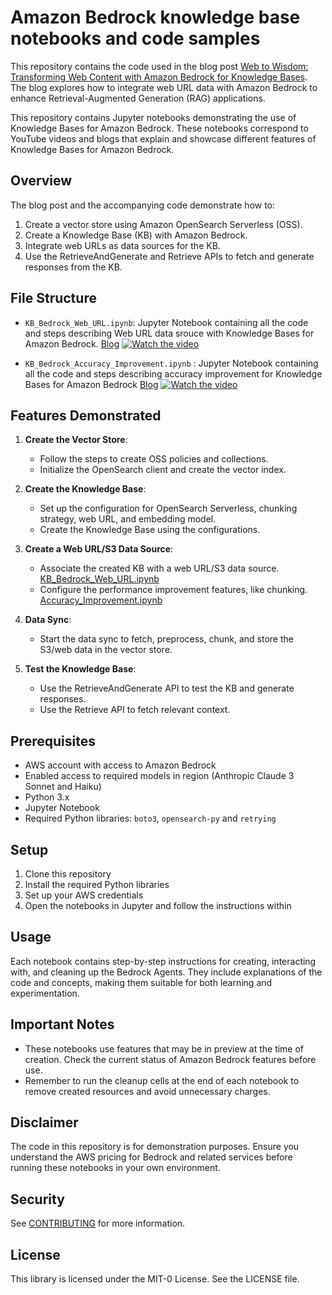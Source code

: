 # Amazon Bedrock knowledge base notebooks and code samples 

This repository contains the code used in the blog post [Web to Wisdom: Transforming Web Content with Amazon Bedrock for Knowledge Bases](https://community.aws/content/2j7MGeRCVUMb00EXlqIi1jk3lUa/web-to-wisdom-transforming-web-content-with-amazon-bedrock-knowledge-bases). The blog explores how to integrate web URL data with Amazon Bedrock to enhance Retrieval-Augmented Generation (RAG) applications.

This repository contains Jupyter notebooks demonstrating the use of Knowledge Bases for Amazon Bedrock. These notebooks correspond to YouTube videos and blogs that explain and showcase different features of Knowledge Bases for Amazon Bedrock.


## Overview

The blog post and the accompanying code demonstrate how to:

1. Create a vector store using Amazon OpenSearch Serverless (OSS).
2. Create a Knowledge Base (KB) with Amazon Bedrock.
3. Integrate web URLs as data sources for the KB.
4. Use the RetrieveAndGenerate and Retrieve APIs to fetch and generate responses from the KB.

## File Structure

- `KB_Bedrock_Web_URL.ipynb`: Jupyter Notebook containing all the code and steps describing Web URL data srouce with Knowledge Bases for Amazon Bedrock. [Blog](https://community.aws/content/2j7MGeRCVUMb00EXlqIi1jk3lUa/web-to-wisdom-transforming-web-content-with-amazon-bedrock-knowledge-bases)
[![Watch the video](https://img.youtube.com/vi/TIvHx81J1zI/maxresdefault.jpg)](https://www.youtube.com/watch?v=TIvHx81J1zI)

- `KB_Bedrock_Accuracy_Improvement.ipynb` : Jupyter Notebook containing all the code and steps describing accuracy improvement for Knowledge Bases for Amazon Bedrock [Blog](https://community.aws/content/2jU5zpqh4cal0Lm47MBdRmKLLJ5/a-developer-s-guide-to-advanced-chunking-and-parsing-with-amazon-bedrock)
[![Watch the video](https://www.youtube.com/watch?v=CFyFN0DuO5o/maxresdefault.jpg)](https://www.youtube.com/watch?v=CFyFN0DuO5o)
## Features Demonstrated

1. **Create the Vector Store**:
    - Follow the steps to create OSS policies and collections. 
    - Initialize the OpenSearch client and create the vector index.

2. **Create the Knowledge Base**:
    - Set up the configuration for OpenSearch Serverless, chunking strategy, web URL, and embedding model.
    - Create the Knowledge Base using the configurations.

3. **Create a Web URL/S3 Data Source**: 
    - Associate the created KB with a web URL/S3 data source. [KB_Bedrock_Web_URL.ipynb](./KB_Bedrock_Web_URL.ipynb)
    - Configure the performance improvement features, like chunking. [Accuracy_Improvement.ipynb](./KB_Bedrock_Accuracy_Improvement.ipynb)

4. **Data Sync**:
    - Start the data sync to fetch, preprocess, chunk, and store the S3/web data in the vector store.

5. **Test the Knowledge Base**:
    - Use the RetrieveAndGenerate API to test the KB and generate responses.
    - Use the Retrieve API to fetch relevant context.

## Prerequisites

- AWS account with access to Amazon Bedrock
- Enabled access to required models in region (Anthropic Claude 3 Sonnet and Haiku)
- Python 3.x
- Jupyter Notebook
- Required Python libraries: `boto3`, `opensearch-py` and `retrying`

## Setup

1. Clone this repository
2. Install the required Python libraries
3. Set up your AWS credentials
4. Open the notebooks in Jupyter and follow the instructions within

## Usage

Each notebook contains step-by-step instructions for creating, interacting with, and cleaning up the Bedrock Agents. They include explanations of the code and concepts, making them suitable for both learning and experimentation.

## Important Notes

- These notebooks use features that may be in preview at the time of creation. Check the current status of Amazon Bedrock features before use.
- Remember to run the cleanup cells at the end of each notebook to remove created resources and avoid unnecessary charges.

## Disclaimer

The code in this repository is for demonstration purposes. Ensure you understand the AWS pricing for Bedrock and related services before running these notebooks in your own environment.

## Security

See [CONTRIBUTING](CONTRIBUTING.md#security-issue-notifications) for more information.

## License

This library is licensed under the MIT-0 License. See the LICENSE file.